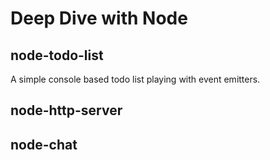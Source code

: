 # Deep Dive with Node


## node-todo-list

A simple console based todo list playing with event emitters.


## node-http-server


## node-chat